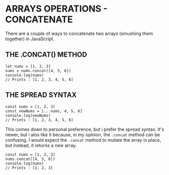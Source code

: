 # ARRAYS OPERATIONS - CONCATENATE

There are a couple of ways to concatenate two arrays (smushing them together) in JavaScript.

## THE .CONCAT() METHOD

    let nums = [1, 2, 3]
    nums = nums.concat([4, 5, 6])
    console.log(nums)
    // Prints : [1, 2, 3, 4, 5, 6]

## THE SPREAD SYNTAX

    const nums = [1, 2, 3]
    const newNums = [...nums, 4, 5, 6]
    console.log(newNums)
    // Prints : [1, 2, 3, 4, 5, 6]

This comes down to personal preference, but i prefer the spread syntax. It's newer, but i alos like it because, in my opinion, the `.concat` method can be confusing. I would expect the `.concat` method to mutate the array in place, but instead, it returns a new array.

    const nums = [1, 2, 3]
    nums.concat([4, 5, 6])
    console.log(nums)
    // Prints : [1, 2, 3]
